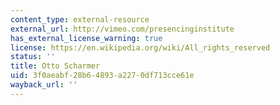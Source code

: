 ```yaml
---
content_type: external-resource
external_url: http://vimeo.com/presencinginstitute
has_external_license_warning: true
license: https://en.wikipedia.org/wiki/All_rights_reserved
status: ''
title: Otto Scharmer
uid: 3f0aeabf-28b6-4893-a227-0df713cce61e
wayback_url: ''
---
```

